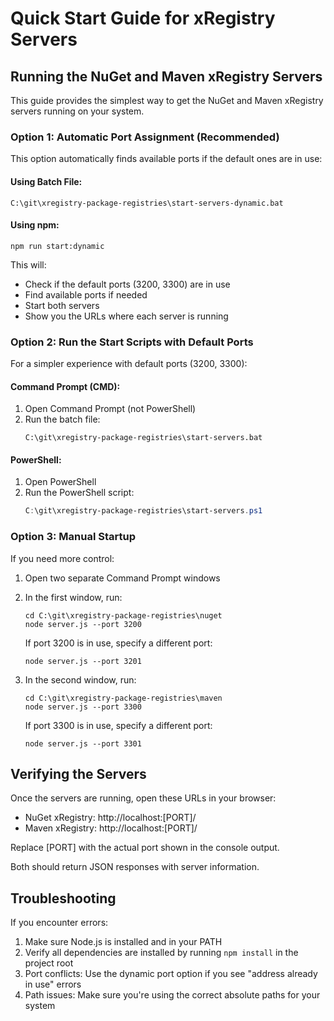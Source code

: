 # Quick Start Guide for xRegistry Servers

## Running the NuGet and Maven xRegistry Servers

This guide provides the simplest way to get the NuGet and Maven xRegistry servers running on your system.

### Option 1: Automatic Port Assignment (Recommended)

This option automatically finds available ports if the default ones are in use:

#### Using Batch File:
```
C:\git\xregistry-package-registries\start-servers-dynamic.bat
```

#### Using npm:
```
npm run start:dynamic
```

This will:
- Check if the default ports (3200, 3300) are in use
- Find available ports if needed
- Start both servers
- Show you the URLs where each server is running

### Option 2: Run the Start Scripts with Default Ports

For a simpler experience with default ports (3200, 3300):

#### Command Prompt (CMD):
1. Open Command Prompt (not PowerShell)
2. Run the batch file:
   ```
   C:\git\xregistry-package-registries\start-servers.bat
   ```

#### PowerShell:
1. Open PowerShell
2. Run the PowerShell script:
   ```powershell
   C:\git\xregistry-package-registries\start-servers.ps1
   ```

### Option 3: Manual Startup

If you need more control:

1. Open two separate Command Prompt windows
2. In the first window, run:
   ```
   cd C:\git\xregistry-package-registries\nuget
   node server.js --port 3200
   ```
   If port 3200 is in use, specify a different port:
   ```
   node server.js --port 3201
   ```

3. In the second window, run:
   ```
   cd C:\git\xregistry-package-registries\maven
   node server.js --port 3300
   ```
   If port 3300 is in use, specify a different port:
   ```
   node server.js --port 3301
   ```

## Verifying the Servers

Once the servers are running, open these URLs in your browser:

- NuGet xRegistry: http://localhost:[PORT]/
- Maven xRegistry: http://localhost:[PORT]/

Replace [PORT] with the actual port shown in the console output.

Both should return JSON responses with server information.

## Troubleshooting

If you encounter errors:

1. Make sure Node.js is installed and in your PATH
2. Verify all dependencies are installed by running `npm install` in the project root
3. Port conflicts: Use the dynamic port option if you see "address already in use" errors
4. Path issues: Make sure you're using the correct absolute paths for your system 